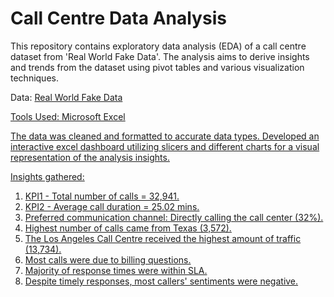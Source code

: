 # Call Centre Data Analysis

This repository contains exploratory data analysis (EDA) of a call centre dataset from 'Real World Fake Data'. The analysis aims to derive insights and trends from the dataset using pivot tables and various visualization techniques.

Data: <a href="https://data.world/markbradbourne/rwfd-real-world-fake-data/workspace/file?filename=Call+Center.csv">Real World Fake Data

Tools Used: Microsoft Excel

The data was cleaned and formatted to accurate data types.
Developed an interactive excel dashboard utilizing slicers and different charts for a visual representation of the analysis insights.

Insights gathered:
  1. KPI1 - Total number of calls = 32,941.
  2. KPI2 - Average call duration = 25.02 mins.
  3. Preferred communication channel: Directly calling the call center (32%).
  4. Highest number of calls came from Texas (3,572).
  5. The Los Angeles Call Centre received the highest amount of traffic (13,734).
  6. Most calls were due to billing questions.
  7. Majority of response times were within SLA.
  8. Despite timely responses, most callers' sentiments were negative.
